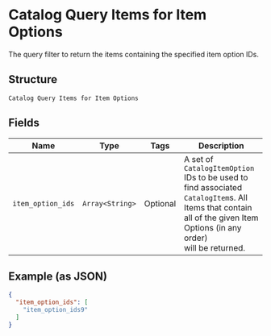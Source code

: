 
# Catalog Query Items for Item Options

The query filter to return the items containing the specified item option IDs.

## Structure

`Catalog Query Items for Item Options`

## Fields

| Name | Type | Tags | Description |
|  --- | --- | --- | --- |
| `item_option_ids` | `Array<String>` | Optional | A set of `CatalogItemOption` IDs to be used to find associated<br>`CatalogItem`s. All Items that contain all of the given Item Options (in any order)<br>will be returned. |

## Example (as JSON)

```json
{
  "item_option_ids": [
    "item_option_ids9"
  ]
}
```

